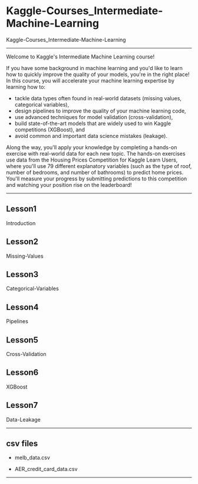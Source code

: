 # Kaggle-Courses_Intermediate-Machine-Learning
Kaggle-Courses_Intermediate-Machine-Learning

-------

Welcome to Kaggle's Intermediate Machine Learning course!

If you have some background in machine learning and you'd like to learn how to quickly improve the quality of your models, you're in the right place! In this course, you will accelerate your machine learning expertise by learning how to:

- tackle data types often found in real-world datasets (missing values, categorical variables),
- design pipelines to improve the quality of your machine learning code,
- use advanced techniques for model validation (cross-validation),
- build state-of-the-art models that are widely used to win Kaggle competitions (XGBoost), and
- avoid common and important data science mistakes (leakage).

Along the way, you'll apply your knowledge by completing a hands-on exercise with real-world data for each new topic. The hands-on exercises use data from the Housing Prices Competition for Kaggle Learn Users, where you'll use 79 different explanatory variables (such as the type of roof, number of bedrooms, and number of bathrooms) to predict home prices. You'll measure your progress by submitting predictions to this competition and watching your position rise on the leaderboard!

-------

## Lesson1

Introduction

## Lesson2

Missing-Values

## Lesson3

Categorical-Variables

## Lesson4

Pipelines

## Lesson5

Cross-Validation

## Lesson6

XGBoost

## Lesson7

Data-Leakage

-------

## csv files

- melb_data.csv

- AER_credit_card_data.csv

-------
